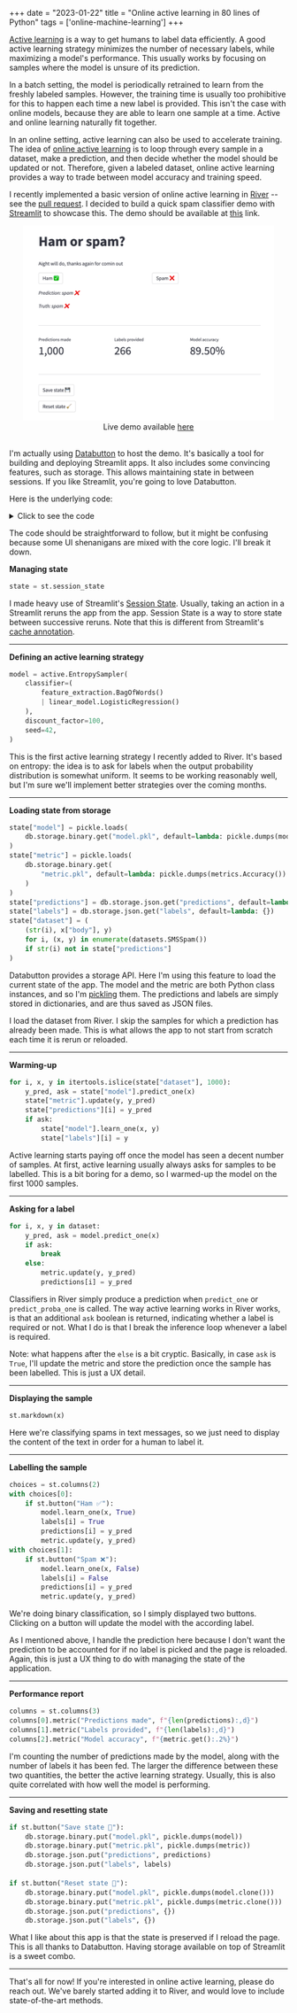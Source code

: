 +++
date = "2023-01-22"
title = "Online active learning in 80 lines of Python"
tags = ['online-machine-learning']
+++

[Active learning](https://www.wikiwand.com/en/Active_learning_(machine_learning)) is a way to get humans to label data efficiently. A good active learning strategy minimizes the number of necessary labels, while maximizing a model's performance. This usually works by focusing on samples where the model is unsure of its prediction.

In a batch setting, the model is periodically retrained to learn from the freshly labeled samples. However, the training time is usually too prohibitive for this to happen each time a new label is provided. This isn't the case with online models, because they are able to learn one sample at a time. Active and online learning naturally fit together.

In an online setting, active learning can also be used to accelerate training. The idea of [online active learning](http://people.csail.mit.edu/cmontel/mk_olc_cvpr07.pdf) is to loop through every sample in a dataset, make a prediction, and then decide whether the model should be updated or not. Therefore, given a labeled dataset, online active learning provides a way to trade between model accuracy and training speed.

I recently implemented a basic version of online active learning in [River](https://riverml.xyz) -- see the [pull request](https://github.com/online-ml/river/pull/1162). I decided to build a quick spam classifier demo with [Streamlit](https://streamlit.io/) to showcase this. The demo should be available at [this](https://next.databutton.com/v/13lkg6b6) link.

<div align="center" >
<figure style="width: 90%; margin: 0;">
    <img src="/img/blog/online-active-learning-streamlit/screenshot.png">
    <figcaption>Live demo available <a href="https://next.databutton.com/v/13lkg6b6">here</a></figcaption>
</figure>
</div>
</br>

I'm actually using [Databutton](https://www.databutton.io/) to host the demo. It's basically a tool for building and deploying Streamlit apps. It also includes some convincing features, such as storage. This allows maintaining state in between sessions. If you like Streamlit, you're going to love Databutton.

Here is the underlying code:

<details>
  <summary>Click to see the code</summary>

```py
import itertools
import pickle

import databutton as db
import streamlit as st
from river import active, datasets, feature_extraction, linear_model, metrics

st.title("Ham or spam?")
state = st.session_state

model = active.EntropySampler(
    classifier=(
        feature_extraction.BagOfWords()
        | linear_model.LogisticRegression()
    ),
    discount_factor=100,
    seed=42,
)
if "model" not in state:

    # Load state from storage
    state["model"] = pickle.loads(
        db.storage.binary.get("model.pkl", default=lambda: pickle.dumps(model))
    )
    state["metric"] = pickle.loads(
        db.storage.binary.get(
            "metric.pkl", default=lambda: pickle.dumps(metrics.Accuracy())
        )
    )
    state["predictions"] = db.storage.json.get("predictions", default=lambda: {})
    state["labels"] = db.storage.json.get("labels", default=lambda: {})
    state["dataset"] = (
        (str(i), x["body"], y)
        for i, (x, y) in enumerate(datasets.SMSSpam())
        if str(i) not in state["predictions"]
    )

    # Warm-start the first time
    if not state["predictions"]:
        for i, x, y in itertools.islice(state["dataset"], 1000):
            y_pred, ask = state["model"].predict_one(x)
            state["metric"].update(y, y_pred)
            state["predictions"][i] = y_pred
            if ask:
                state["model"].learn_one(x, y)
                state["labels"][i] = y

model = state["model"]
metric = state["metric"]
labels = state["labels"]
predictions = state["predictions"]
dataset = state["dataset"]

for i, x, y in dataset:
    y_pred, ask = model.predict_one(x)
    if ask:
        break
    else:
        metric.update(y, y_pred)
        predictions[i] = y_pred

st.markdown(x)
choices = st.columns(2)
with choices[0]:
    if st.button("Ham ✅"):
        model.learn_one(x, True)
        labels[i] = True
        predictions[i] = y_pred
        metric.update(y, y_pred)
with choices[1]:
    if st.button("Spam ❌"):
        model.learn_one(x, False)
        labels[i] = False
        predictions[i] = y_pred
        metric.update(y, y_pred)
st.markdown(f"*Prediction: {'ham ✅' if y_pred else 'spam ❌'}*")
st.markdown(f"*Truth: {'ham ✅' if y else 'spam ❌'}*")

st.markdown("""---""")
columns = st.columns(3)
columns[0].metric("Predictions made", f"{len(predictions):,d}")
columns[1].metric("Labels provided", f"{len(labels):,d}")
columns[2].metric("Model accuracy", f"{metric.get():.2%}")

st.markdown("""---""")
if st.button("Save state 💾"):
    db.storage.binary.put("model.pkl", pickle.dumps(model))
    db.storage.binary.put("metric.pkl", pickle.dumps(metric))
    db.storage.json.put("predictions", predictions)
    db.storage.json.put("labels", labels)

if st.button("Reset state 🧹"):
    db.storage.binary.put("model.pkl", pickle.dumps(model.clone()))
    db.storage.binary.put("metric.pkl", pickle.dumps(metric.clone()))
    db.storage.json.put("predictions", {})
    db.storage.json.put("labels", {})
```
</details>

The code should be straightforward to follow, but it might be confusing because some UI shenanigans are mixed with the core logic. I'll break it down.

**Managing state**

```py
state = st.session_state
```

I made heavy use of Streamlit's [Session State](https://docs.streamlit.io/library/api-reference/session-state). Usually, taking an action in a Streamlit reruns the app from the app. Session State is a way to store state between successive reruns. Note that this is different from Streamlit's [cache annotation](https://docs.streamlit.io/library/api-reference/performance/st.cache).

---

**Defining an active learning strategy**

```py
model = active.EntropySampler(
    classifier=(
        feature_extraction.BagOfWords()
        | linear_model.LogisticRegression()
    ),
    discount_factor=100,
    seed=42,
)
```

This is the first active learning strategy I recently added to River. It's based on entropy: the idea is to ask for labels when the output probability distribution is somewhat uniform. It seems to be working reasonably well, but I'm sure we'll implement better strategies over the coming months.

---

**Loading state from storage**

```py
state["model"] = pickle.loads(
    db.storage.binary.get("model.pkl", default=lambda: pickle.dumps(model))
)
state["metric"] = pickle.loads(
    db.storage.binary.get(
        "metric.pkl", default=lambda: pickle.dumps(metrics.Accuracy())
    )
)
state["predictions"] = db.storage.json.get("predictions", default=lambda: {})
state["labels"] = db.storage.json.get("labels", default=lambda: {})
state["dataset"] = (
    (str(i), x["body"], y)
    for i, (x, y) in enumerate(datasets.SMSSpam())
    if str(i) not in state["predictions"]
)
```

Databutton provides a storage API. Here I'm using this feature to load the current state of the app. The model and the metric are both Python class instances, and so I'm [pickling](https://docs.python.org/3/library/pickle.html) them. The predictions and labels are simply stored in dictionaries, and are thus saved as JSON files.

I load the dataset from River. I skip the samples for which a prediction has already been made. This is what allows the app to not start from scratch each time it is rerun or reloaded.

---

**Warming-up**

```py
for i, x, y in itertools.islice(state["dataset"], 1000):
    y_pred, ask = state["model"].predict_one(x)
    state["metric"].update(y, y_pred)
    state["predictions"][i] = y_pred
    if ask:
        state["model"].learn_one(x, y)
        state["labels"][i] = y
```

Active learning starts paying off once the model has seen a decent number of samples. At first, active learning usually always asks for samples to be labelled. This is a bit boring for a demo, so I warmed-up the model on the first 1000 samples.

---

**Asking for a label**

```py
for i, x, y in dataset:
    y_pred, ask = model.predict_one(x)
    if ask:
        break
    else:
        metric.update(y, y_pred)
        predictions[i] = y_pred
```

Classifiers in River simply produce a prediction when `predict_one` or `predict_proba_one` is called. The way active learning works in River works, is that an additional `ask` boolean is returned, indicating whether a label is required or not. What I do is that I break the inference loop whenever a label is required.

Note: what happens after the `else` is a bit cryptic. Basically, in case `ask` is `True`, I'll update the metric and store the prediction once the sample has been labelled. This is just a UX detail.

---

**Displaying the sample**

```py
st.markdown(x)
```

Here we're classifying spams in text messages, so we just need to display the content of the text in order for a human to label it.

---

**Labelling the sample**

```py
choices = st.columns(2)
with choices[0]:
    if st.button("Ham ✅"):
        model.learn_one(x, True)
        labels[i] = True
        predictions[i] = y_pred
        metric.update(y, y_pred)
with choices[1]:
    if st.button("Spam ❌"):
        model.learn_one(x, False)
        labels[i] = False
        predictions[i] = y_pred
        metric.update(y, y_pred)
```

We're doing binary classification, so I simply displayed two buttons. Clicking on a button will update the model with the according label.

As I mentioned above, I handle the prediction here because I don't want the prediction to be accounted for if no label is picked and the page is reloaded. Again, this is just a UX thing to do with managing the state of the application.

---

**Performance report**

```py
columns = st.columns(3)
columns[0].metric("Predictions made", f"{len(predictions):,d}")
columns[1].metric("Labels provided", f"{len(labels):,d}")
columns[2].metric("Model accuracy", f"{metric.get():.2%}")
```

I'm counting the number of predictions made by the model, along with the number of labels it has been fed. The larger the difference between these two quantities, the better the active learning strategy. Usually, this is also quite correlated with how well the model is performing.

---

**Saving and resetting state**

```py
if st.button("Save state 💾"):
    db.storage.binary.put("model.pkl", pickle.dumps(model))
    db.storage.binary.put("metric.pkl", pickle.dumps(metric))
    db.storage.json.put("predictions", predictions)
    db.storage.json.put("labels", labels)

if st.button("Reset state 🧹"):
    db.storage.binary.put("model.pkl", pickle.dumps(model.clone()))
    db.storage.binary.put("metric.pkl", pickle.dumps(metric.clone()))
    db.storage.json.put("predictions", {})
    db.storage.json.put("labels", {})
```

What I like about this app is that the state is preserved if I reload the page. This is all thanks to Databutton. Having storage available on top of Streamlit is a sweet combo.

---

That's all for now! If you're interested in online active learning, please do reach out. We've barely started adding it to River, and would love to include state-of-the-art methods.
